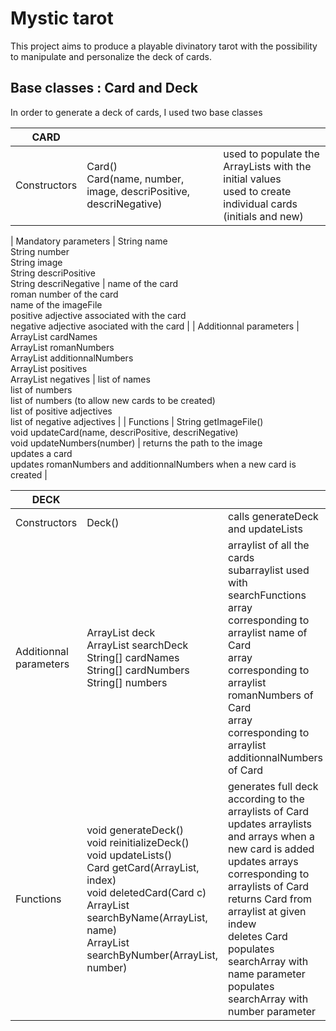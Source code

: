 # Mystic tarot

This project aims to produce a playable divinatory tarot with the possibility to manipulate and personalize the deck of cards.

## Base classes : Card and Deck

In order to generate a deck of cards, I used two base classes 

| CARD                   	|                                                                                                                                                                                                                                          	|                                                                                                                                                                                                                                                                                                                                   	|
|------------------------	|------------------------------------------------------------------------------------------------------------------------------------------------------------------------------------------------------------------------------------------	|-----------------------------------------------------------------------------------------------------------------------------------------------------------------------------------------------------------------------------------------------------------------------------------------------------------------------------------	|
| Constructors           	| Card()<br>Card(name, number, image, descriPositive, descriNegative)                                                                                                  	| used to populate the ArrayLists with the initial values<br>used to create individual cards (initials and new)                                                       	|

| Mandatory parameters   	| String name<br>String number<br>String image<br>String descriPositive<br>String descriNegative                                                                       	| name of the card<br>roman number of the card <br>name of the imageFile<br>positive adjective associated with the card<br>negative adjective asociated with the card 	|
| Additionnal parameters 	| ArrayList<String> cardNames <br>ArrayList<String> romanNumbers <br>ArrayList<String> additionnalNumbers<br>ArrayList<String> positives<br>ArrayList<String> negatives 	| list of names<br>list of numbers<br>list of numbers (to allow new cards to be created)<br>list of positive adjectives<br>list of negative adjectives                	|
| Functions              	| String getImageFile() <br>void updateCard(name, descriPositive, descriNegative)<br>void updateNumbers(number)                                                        	| returns the path to the image<br>updates a card <br>updates romanNumbers and additionnalNumbers when a new card is created                                          	|


| DECK                   	|                                                                                                                                                                                                                                          	|                                                                                                                                                                                                                                                                                                                                   	|
|------------------------	|------------------------------------------------------------------------------------------------------------------------------------------------------------------------------------------------------------------------------------------	|-----------------------------------------------------------------------------------------------------------------------------------------------------------------------------------------------------------------------------------------------------------------------------------------------------------------------------------	|
| Constructors           	| Deck()                                                                                                                                                                                                                                   	| calls generateDeck and updateLists                                                                                                                                                                                                                                                                                                	|
| Additionnal parameters 	| ArrayList<Card> deck<br>ArrayList<Card> searchDeck<br>String[] cardNames<br>String[] cardNumbers<br>String[] numbers                                                                                                                     	| arraylist of all the cards<br>subarraylist used with searchFunctions<br>array corresponding to arraylist name of Card<br>array corresponding to arraylist romanNumbers of Card<br>array corresponding to arraylist additionnalNumbers of Card                                                                                     	|
| Functions              	| void generateDeck()<br>void reinitializeDeck()<br>void updateLists()<br>Card getCard(ArrayList, index)<br>void deletedCard(Card c)<br>ArrayList<Card> searchByName(ArrayList, name)<br>ArrayList<Card> searchByNumber(ArrayList, number) 	| generates full deck according to the arraylists of Card<br>updates arraylists and arrays when a new card is added<br>updates arrays corresponding to arraylists of Card<br>returns Card from arraylist at given indew<br>deletes Card<br>populates searchArray with name parameter<br>populates searchArray with number parameter 	|


